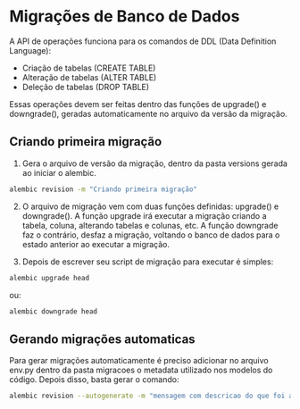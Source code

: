 # Migrações de Banco de Dados

A API de operações funciona para os comandos de DDL (Data Definition Language):

* Criação de tabelas (CREATE TABLE)
* Alteração de tabelas (ALTER TABLE)
* Deleção de tabelas (DROP TABLE)

Essas operações devem ser feitas dentro das funções de upgrade() e downgrade(),
geradas automaticamente no arquivo da versão da migração.

## Criando primeira migração

1. Gera o arquivo de versão da migração, dentro da pasta versions gerada ao iniciar
o alembic.

```sh
alembic revision -m "Criando primeira migração"
```

2. O arquivo de migração vem com duas funções definidas: upgrade() e downgrade().
A função upgrade irá executar a migração criando a tabela, coluna, alterando tabelas e colunas,
etc. A função downgrade faz o contrário, desfaz a migração, voltando o banco de dados 
para o estado anterior ao executar a migração.

3. Depois de escrever seu script de migração para executar é simples:

```sh
alembic upgrade head
```

ou:

```sh
alembic downgrade head
```

## Gerando migrações automaticas

Para gerar migrações automaticamente é preciso adicionar no arquivo env.py dentro
da pasta migracoes o metadata utilizado nos modelos do código. Depois disso, basta
gerar o comando:

```sh
alembic revision --autogenerate -m "mensagem com descricao do que foi alterado no banco"
```